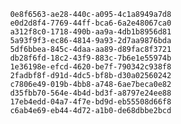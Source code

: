 
                0e8f6563-ae28-440c-a095-4c1a8949a7d8
                e0d2d8f4-7769-44ff-bca6-6a2e48067ca0
                a312f8c0-1718-490b-aa9a-4db1b8956d81
                5a93f9f3-ec86-4814-9a93-2d7aa9876bda
                5df6bbea-845c-4daa-aa89-d89fac8f3721
                db28f6fd-18c2-43f9-883c-7b6e1e55974b
                1e36198e-efcd-4620-be7f-790342c938f8
                2fadbf8f-d91d-4dc5-bf8b-d30a02560242
                c7806e49-019b-4bb8-a748-6ae7beca0e82
                d35fbb70-564e-4b4d-bd3f-a8797e24ee88
                17eb4edd-04a7-4f7e-bd9d-eb55508d66f8
                c6ab4e69-eb44-4d72-a1b0-de68dbbe2bcd
                